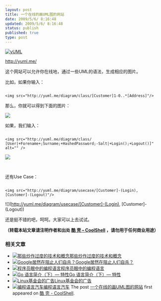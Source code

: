 ```yaml
---
layout: post
title: 一个在线的画UML图的网站
date: 2009/5/6/ 8:16:48
updated: 2009/5/6/ 8:16:48
status: publish
published: true
type: post
---
```



[![yUML](https://coolshell.cn/wp-content/uploads/2009/05/yuml.jpg "yUML.me")](http://yuml.me/)


<http://yuml.me/>


这个网站可以允许你在线地，通过一些UML的语法，生成相应的图片。


比如，如果你输入：



```

<img src="http://yuml.me/diagram/class/[Customer]1-0..*[Address]"/>

```

  

那么，你就可以得到下面的图片：


![](http://yuml.me/diagram/class/[Customer]1-0..*[Address])


如果，我们输入：




```

<img src="http://yuml.me/diagram/class/
[User|+Forename+;Surname;+HashedPassword;-Salt|+Login();+Logout()]" alt="" />

```

![](http://yuml.me/diagram/class/[User|+Forename+;Surname;+HashedPassword;-Salt|+Login();+Logout()])


 


还有Use Case：




```

<img src="http://yuml.me/diagram/usecase/[Customer]-(Login), [Customer]-(Logout)"/>

```

![](http://yuml.me/diagram/usecase/[Customer]-(Login), [Customer]-(Logout))


还是挺不错的吧，呵呵。大家可以上去试试。




**（转载本站文章请注明作者和出处 [酷 壳 – CoolShell](https://coolshell.cn/) ，请勿用于任何商业用途）**



### 相关文章

* [![那些炒作过度的技术和概念](https://coolshell.cn/wp-content/plugins/wordpress-23-related-posts-plugin/static/thumbs/2.jpg)](https://coolshell.cn/articles/3609.html)[那些炒作过度的技术和概念](https://coolshell.cn/articles/3609.html)
* [![Google居然在阻止人们自杀？](https://coolshell.cn/wp-content/uploads/2010/04/googleOnebox-150x150.png)](https://coolshell.cn/articles/2296.html)[Google居然在阻止人们自杀？](https://coolshell.cn/articles/2296.html)
* [![程序员眼中的编程语言](https://coolshell.cn/wp-content/uploads/2009/12/language-fanboys-150x150.jpg)](https://coolshell.cn/articles/1992.html)[程序员眼中的编程语言](https://coolshell.cn/articles/1992.html)
* [![Go 语言简介（下）— 特性](https://coolshell.cn/wp-content/uploads/2012/11/google-go-language-150x150.jpg)](https://coolshell.cn/articles/8489.html)[Go 语言简介（下）— 特性](https://coolshell.cn/articles/8489.html)
* [![Linux基金会的广告](https://coolshell.cn/wp-content/plugins/wordpress-23-related-posts-plugin/static/thumbs/27.jpg)](https://coolshell.cn/articles/1283.html)[Linux基金会的广告](https://coolshell.cn/articles/1283.html)
* [![编程语言汽车](https://coolshell.cn/wp-content/uploads/2009/11/oscar-meyer-wienermobile-150x150.jpg)](https://coolshell.cn/articles/1839.html)[编程语言汽车](https://coolshell.cn/articles/1839.html)
The post [一个在线的画UML图的网站](https://coolshell.cn/articles/776.html) first appeared on [酷 壳 - CoolShell](https://coolshell.cn).



